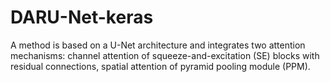 # DARU-Net-keras
A method is based  on a U-Net architecture and integrates two attention mechanisms: channel attention of  squeeze-and-excitation (SE) blocks with residual connections, spatial attention of  pyramid pooling module (PPM). 
